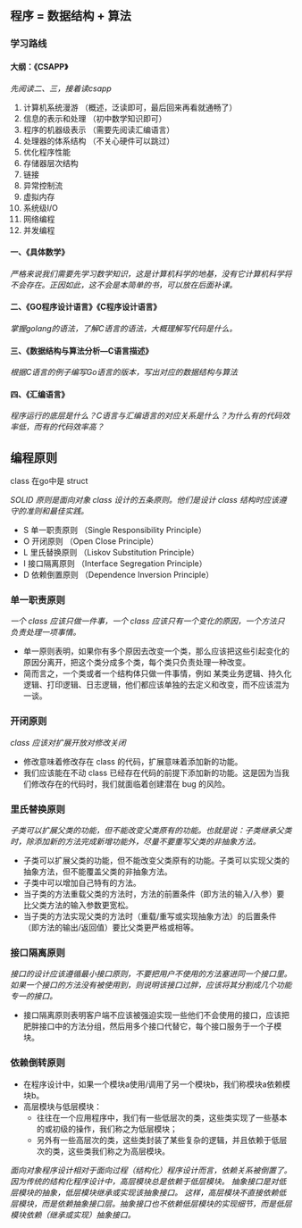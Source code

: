 
## 程序 = 数据结构 + 算法

### 学习路线

#### 大纲：《CSAPP》

*先阅读二、三，接着读csapp*

1. 计算机系统漫游  （概述，泛读即可，最后回来再看就通畅了）
2. 信息的表示和处理 （初中数学知识即可）
3. 程序的机器级表示 （需要先阅读汇编语言）
4. 处理器的体系结构 （不关心硬件可以跳过）
5. 优化程序性能    
6. 存储器层次结构
7. 链接
8. 异常控制流
9. 虚拟内存
10. 系统级I/O
11. 网络编程
12. 并发编程


#### 一、《具体数学》

*严格来说我们需要先学习数学知识，这是计算机科学的地基，没有它计算机科学将不会存在。正因如此，这不会是本简单的书，可以放在后面补课。*

#### 二、《GO程序设计语言》《C程序设计语言》
*掌握golang的语法，了解C语言的语法，大概理解写代码是什么。*

#### 三、《数据结构与算法分析—C语言描述》
*根据C语言的例子编写Go语言的版本，写出对应的数据结构与算法*

#### 四、《汇编语言》
*程序运行的底层是什么？C语言与汇编语言的对应关系是什么？为什么有的代码效率低，而有的代码效率高？*



## 编程原则
class 在go中是 struct

*SOLID 原则是面向对象 class 设计的五条原则。他们是设计 class 结构时应该遵守的准则和最佳实践。*

- S 单一职责原则 （Single Responsibility Principle）
- O 开闭原则    （Open Close Principle）
- L 里氏替换原则 （Liskov Substitution Principle）
- I 接口隔离原则 （Interface Segregation Principle）
- D 依赖倒置原则 （Dependence Inversion Principle）


### 单一职责原则

*一个 class 应该只做一件事，一个 class 应该只有一个变化的原因，一个方法只负责处理一项事情。*

- 单一原则表明，如果你有多个原因去改变一个类，那么应该把这些引起变化的原因分离开，把这个类分成多个类，每个类只负责处理一种改变。
- 简而言之，一个类或者一个结构体只做一件事情，例如 某类业务逻辑、持久化逻辑、打印逻辑、日志逻辑，他们都应该单独的去定义和改变，而不应该混为一谈。

### 开闭原则

*class 应该对扩展开放对修改关闭*

- 修改意味着修改存在 class 的代码，扩展意味着添加新的功能。
- 我们应该能在不动 class 已经存在代码的前提下添加新的功能。这是因为当我们修改存在的代码时，我们就面临着创建潜在 bug 的风险。

### 里氏替换原则

*子类可以扩展父类的功能，但不能改变父类原有的功能。也就是说：子类继承父类时，除添加新的方法完成新增功能外，尽量不要重写父类的非抽象方法。*

- 子类可以扩展父类的功能，但不能改变父类原有的功能。子类可以实现父类的抽象方法，但不能覆盖父类的非抽象方法。
- 子类中可以增加自己特有的方法。
- 当子类的方法重载父类的方法时，方法的前置条件（即方法的输入/入参）要比父类方法的输入参数更宽松。
- 当子类的方法实现父类的方法时（重载/重写或实现抽象方法）的后置条件（即方法的输出/返回值）要比父类更严格或相等。

### 接口隔离原则

*接口的设计应该遵循最小接口原则，不要把用户不使用的方法塞进同一个接口里。如果一个接口的方法没有被使用到，则说明该接口过胖，应该将其分割成几个功能专一的接口。*

- 接口隔离原则表明客户端不应该被强迫实现一些他们不会使用的接口，应该把肥胖接口中的方法分组，然后用多个接口代替它，每个接口服务于一个子模块。


### 依赖倒转原则

- 在程序设计中，如果一个模块a使用/调用了另一个模块b，我们称模块a依赖模块b。
- 高层模块与低层模块：
  - 往往在一个应用程序中，我们有一些低层次的类，这些类实现了一些基本的或初级的操作，我们称之为低层模块；
  - 另外有一些高层次的类，这些类封装了某些复杂的逻辑，并且依赖于低层次的类，这些类我们称之为高层模块。

*面向对象程序设计相对于面向过程（结构化）程序设计而言，依赖关系被倒置了。因为传统的结构化程序设计中，高层模块总是依赖于低层模块。 抽象接口是对低层模块的抽象，低层模块继承或实现该抽象接口。 这样，高层模块不直接依赖低层模块，而是依赖抽象接口层。抽象接口也不依赖低层模块的实现细节，而是低层模块依赖（继承或实现）抽象接口。*